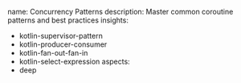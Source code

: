 name: Concurrency Patterns
description: Master common coroutine patterns and best practices
insights:
  - kotlin-supervisor-pattern
  - kotlin-producer-consumer
  - kotlin-fan-out-fan-in
  - kotlin-select-expression
aspects:
  - deep 